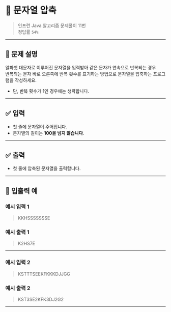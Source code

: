 # 🧮 문자열 압축

> 인프런 Java 알고리즘 문제풀이 11번  
> 정답률 `54%`

---

## 📌 문제 설명

알파벳 대문자로 이루어진 문자열을 입력받아 같은 문자가 연속으로 반복되는 경우  
반복되는 문자 바로 오른쪽에 반복 횟수를 표기하는 방법으로 문자열을 압축하는 프로그램을 작성하세요.

- 단, 반복 횟수가 1인 경우에는 생략합니다.

---

## ✅ 입력

- 첫 줄에 문자열이 주어집니다.
- 문자열의 길이는 **100을 넘지 않습니다**.

---

## ✅ 출력

- 첫 줄에 압축된 문자열을 출력합니다.

---

## 🧾 입출력 예

### 예시 입력 1
> KKHSSSSSSSE

### 예시 출력 1
> K2HS7E

---

### 예시 입력 2
> KSTTTSEEKFKKKDJJGG

### 예시 출력 2
> KST3SE2KFK3DJ2G2

---

